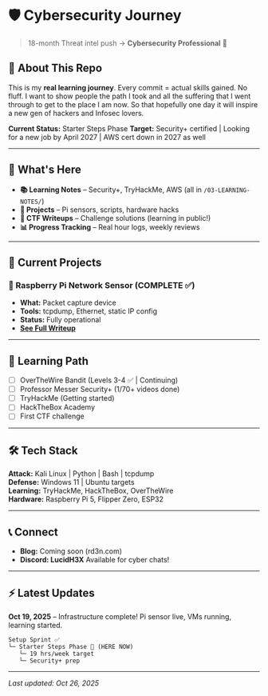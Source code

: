 # 🛡️ Cybersecurity Journey

> 18-month Threat intel push  → **Cybersecurity Professional** 🚀

## 👋 About This Repo

This is my **real learning journey**. Every commit = actual skills gained. No fluff. I want to show people the path I took and all the suffering that I went through to get to the place I am now. So that hopefully one day it will inspire a new gen of hackers and Infosec lovers.

**Current Status:** Starter Steps Phase
**Target:** Security+ certified | Looking for a new job by April 2027 | AWS cert down in 2027 as well

---

## 🎯 What's Here

- **📚 Learning Notes** – Security+, TryHackMe, AWS (all in `/03-LEARNING-NOTES/`)
- **🔧 Projects** – Pi sensors, scripts, hardware hacks
- **🚩 CTF Writeups** – Challenge solutions (learning in public!)
- **📊 Progress Tracking** – Real hour logs, weekly reviews

---

## 🔨 Current Projects

### 🥧 Raspberry Pi Network Sensor (COMPLETE ✅)
- **What:** Packet capture device
- **Tools:** tcpdump, Ethernet, static IP config
- **Status:** Fully operational
- **[See Full Writeup](/Projects/pi-network-sensor.md)**

---

## 📖 Learning Path

- [ ] OverTheWire Bandit (Levels 3-4 ✅ | Continuing)
- [ ] Professor Messer Security+ (1/70+ videos done)
- [ ] TryHackMe (Getting started)
- [ ] HackTheBox Academy
- [ ] First CTF challenge

---

## 🛠️ Tech Stack

**Attack:** Kali Linux | Python | Bash | tcpdump  
**Defense:** Windows 11 | Ubuntu targets  
**Learning:** TryHackMe, HackTheBox, OverTheWire  
**Hardware:** Raspberry Pi 5, Flipper Zero, ESP32  

---

## 📞 Connect

- **Blog:** Coming soon (rd3n.com)
- **Discord: LucidH3X** Available for cyber chats!

---

## ⚡ Latest Updates

**Oct 19, 2025** – Infrastructure complete! Pi sensor live, VMs running, learning started.
```
Setup Sprint ✅
└─ Starter Steps Phase 📍 (HERE NOW)
   └─ 19 hrs/week target
   └─ Security+ prep
```

---

*Last updated: Oct 26, 2025*

